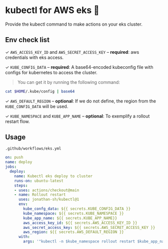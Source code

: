 # kubectl for AWS eks 🚀
Provide the kubectl command to make actions on your eks cluster.

## Env check list
✓ `AWS_ACCESS_KEY_ID` and `AWS_SECRET_ACCESS_KEY` – **required**: aws credentials with eks access.

✓ `KUBE_CONFIG_DATA` – **required**: A base64-encoded kubeconfig file with configs for kubernetes to access the cluster. 
>You can get it by running the following command:
```bash
cat $HOME/.kube/config | base64
```

✓ `AWS_DEFAULT_REGION` – **optional**: If we do not define, the region from the `KUBE_CONFIG_DATA` will be used.

✓ `KUBE_NAMESPACE` and `KUBE_APP_NAME` – **optional**: To exemplify a rollout restart flow.

## Usage

`.github/workflows/eks.yml`

```yml
on: push
name: deploy
jobs:
  deploy:
    name: Kubectl eks deploy to cluster
    runs-on: ubuntu-latest
    steps:
    - uses: actions/checkout@main
    - name: Rollout restart
      uses: jonathan-sh/kubectl@1
      env:
        kube_confg_data: ${{ secrets.KUBE_CONFIG_DATA }}
        kube_namespace: ${{ secrets.KUBE_NAMESPACE }}
        kube_app_name: ${{ secrets.KUBE_APP_NAME}}
        aws_access_key_id: ${{ secrets.AWS_ACCESS_KEY_ID }}
        aws_secret_access_key: ${{ secrets.AWS_SECRET_ACCESS_KEY }}
        aws_region: ${{ secrets.AWS_DEFAULT_REGION }}
      with:
        args: '"kubectl -n $kube_namespace rollout restart $kube_app_name"'
```
